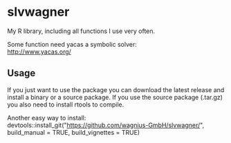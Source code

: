 # slvwagner
My R library, including all functions I use very often.

Some function need yacas a symbolic solver: \
http://www.yacas.org/

## Usage
If you just want to use the package you can download the latest release and install a binary or a source package. If you use the source package (.tar.gz) you also need to install rtools to compile.

Another easy way to install: <br>
devtools::install_git("https://github.com/wagnius-GmbH/slvwagner/",   build_manual = TRUE,
                      build_vignettes = TRUE)

